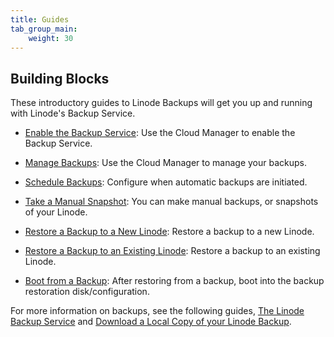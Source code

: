 ```yaml
---
title: Guides
tab_group_main:
    weight: 30
---
```


## Building Blocks

These introductory guides to Linode Backups will get you up and running with Linode's Backup Service.

- [Enable the Backup Service](/docs/products/storage/backups/guides/enable/): Use the Cloud Manager to enable the Backup Service.

- [Manage Backups](/docs/products/storage/backups/guides/manage/): Use the Cloud Manager to manage your backups.

- [Schedule Backups](/docs/products/storage/backups/guides/schedule/): Configure when automatic backups are initiated.

- [Take a Manual Snapshot](/docs/products/storage/backups/guides/take-a-snapshot/): You can make manual backups, or snapshots of your Linode.

- [Restore a Backup to a New Linode](/docs/products/storage/backups/guides/restore-to-a-new-linode/): Restore a backup to a new Linode.

- [Restore a Backup to an Existing Linode](/docs/products/storage/backups/guides/restore-to-an-existing-linode/): Restore a backup to an existing Linode.

- [Boot from a Backup](/docs/products/storage/backups/guides/boot-from-a-backup/): After restoring from a backup, boot into the backup restoration disk/configuration.

For more information on backups, see the following guides, [The Linode Backup Service](/docs/platform/disk-images/linode-backup-service/) and
[Download a Local Copy of your Linode Backup](/docs/security/data-portability/download-backups-locally/).
